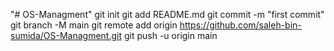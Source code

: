 "# OS-Managment"  git init git add README.md git commit -m "first commit" git branch -M main git remote add origin https://github.com/saleh-bin-sumida/OS-Managment.git git push -u origin main
